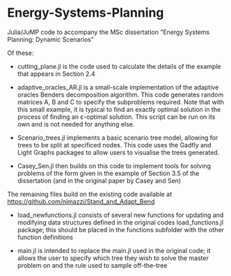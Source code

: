 # Energy-Systems-Planning

Julia/JuMP code to accompany the MSc dissertation "Energy Systems Planning: Dynamic Scenarios"

Of these:

* cutting_plane.jl is the code used to calculate the details of the example that appears in Section 2.4

* adaptive_oracles_AR.jl is a small-scale implementation of the adaptive oracles Benders decomposition algorithm.  This code generates random matrices A, B and C to specify the subproblems required.  Note that with this small example, it is typical to find an exactly optimal solution in the process of finding an ε-optimal solution.  This script can be run on its own and is not needed for anything else.

* Scenario_trees.jl implements a basic scenario tree model, allowing for trees to be split at specificed nodes.  This code uses the Gadfly and Light Graphs packages to allow users to visualise the trees generated.

* Casey_Sen.jl then builds on this code to implement tools for solving problems of the form given in the example of Section 3.5 of the dissertation (and in the original paper by Casey and Sen)

The remaining files build on the existing code available at https://github.com/nimazzi/Stand_and_Adapt_Bend

* load_newfunctions.jl consists of several new functions for updating and modifying data structures defined in the original codes load_functions.jl package; this should be placed in the functions subfolder with the other function definitions

* main.jl is intended to replace the main.jl used in the original code; it allows the user to specify which tree they wish to solve the master problem on and the rule used to sample off-the-tree
